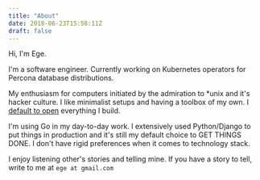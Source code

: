 ```yaml
---
title: "About"
date: 2018-06-23T15:58:11Z
draft: false
---
```


Hi, I'm Ege.

I'm a software engineer. Currently working on Kubernetes operators for
Percona database distributions.

My enthusiasm for computers initiated by the admiration to \*unix and it's
hacker culture. I like minimalist setups and having a toolbox of my own. I
[default to open](https://github.com/egegunes) everything I build.

I'm using Go in my day-to-day work. I extensively used Python/Django to put
things in production and it's still my default choice to GET THINGS DONE. I
don't have rigid preferences when it comes to technology stack.

I enjoy listening other's stories and telling mine. If you have a story to
tell, write to me at `ege at gmail.com`
